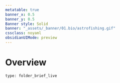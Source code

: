 ```yaml
---
metatable: true
banner_x: 0.5
banner_y: 0.5
Banner style: Solid
banner: "_assets/_banner/01.bio/astrofishing.gif"
cssclass: noyaml
obsidianUIMode: preview
---
```


# Overview

```ccard
type: folder_brief_live
```
 
